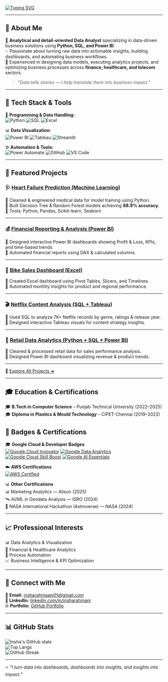 <!-- Typing Animation -->
[![Typing SVG](https://readme-typing-svg.demolab.com?font=Fira+Code&pause=1000&color=E91E63&width=435&lines=Hi+%F0%9F%91%8B%2C+I'm+Insha+Rahmani;Data+Analyst+%7C+Python+%7C+SQL+%7C+Power+BI;Turning+Data+Into+Business+Insights)](https://git.io/typing-svg)

---

## 💫 About Me  
🎯 **Analytical and detail-oriented Data Analyst** specializing in data-driven business solutions using **Python, SQL, and Power BI**.  
💡 Passionate about turning raw data into actionable insights, building dashboards, and automating business workflows.  
🚀 Experienced in designing data models, executing analytics projects, and optimizing business processes across **finance, healthcare, and telecom** sectors.  

> *"Data tells stories — I help translate them into business impact."*

---

## 🧠 Tech Stack & Tools  

🧩 **Programming & Data Handling:**  
![Python](https://img.shields.io/badge/Python-3776AB?style=for-the-badge&logo=python&logoColor=white)
![SQL](https://img.shields.io/badge/SQL-003B57?style=for-the-badge&logo=database&logoColor=white)
![Excel](https://img.shields.io/badge/Excel-217346?style=for-the-badge&logo=microsoft-excel&logoColor=white)

📊 **Data Visualization:**  
![Power BI](https://img.shields.io/badge/Power%20BI-F2C811?style=for-the-badge&logo=powerbi&logoColor=black)
![Tableau](https://img.shields.io/badge/Tableau-E97627?style=for-the-badge&logo=tableau&logoColor=white)
![Streamlit](https://img.shields.io/badge/Streamlit-FF4B4B?style=for-the-badge&logo=streamlit&logoColor=white)

⚙️ **Automation & Tools:**  
![Power Automate](https://img.shields.io/badge/Power%20Automate-0066FF?style=for-the-badge&logo=powerautomate&logoColor=white)
![GitHub](https://img.shields.io/badge/GitHub-181717?style=for-the-badge&logo=github&logoColor=white)
![VS Code](https://img.shields.io/badge/VS%20Code-0078D7?style=for-the-badge&logo=visualstudiocode&logoColor=white)

---

## 🚀 Featured Projects  

### 🩺 [Heart Failure Prediction (Machine Learning)](https://github.com/insharahmani/Heart-Failure-Prediction)
🔹 Cleaned & engineered medical data for model training using Python.  
🔹 Built Decision Tree & Random Forest models achieving **88.9% accuracy**.  
🔹 Tools: Python, Pandas, Scikit-learn, Seaborn  

---

### 💰 [Financial Reporting & Analysis (Power BI)](https://github.com/insharahmani/Finance-Report-and-Analytics)
🔹 Designed interactive Power BI dashboards showing Profit & Loss, KPIs, and time-based trends.  
🔹 Automated financial reports using DAX & calculated columns.  

---

### 🚴 [Bike Sales Dashboard (Excel)](https://github.com/insharahmani/Bikes-Sales-Dashboard)
🔹 Created Excel dashboard using Pivot Tables, Slicers, and Timelines.  
🔹 Automated monthly insights for product and regional performance.  

---

### 🎬 [Netflix Content Analysis (SQL + Tableau)](https://github.com/insharahmani/Netflix_Content_Analysis_SQL_Tableau_Excel)
🔹 Used SQL to analyze 7K+ Netflix records by genre, ratings & release year.  
🔹 Designed interactive Tableau visuals for content strategy insights.  

---

### 🏪 [Retail Data Analytics (Python + SQL + Power BI)](https://github.com/insharahmani/Retail-Data-Analytics)
🔹 Cleaned & processed retail data for sales performance analysis.  
🔹 Designed Power BI dashboard visualizing revenue & product trends.  

---

🎯 [Explore All Projects ➜](https://github.com/insharahmani?tab=repositories)

---

## 🎓 Education & Certifications  

🎓 **B.Tech in Computer Science** – Punjab Technical University (2022–2025)  
🎓 **Diploma in Plastics & Mould Technology** – CIPET-Chennai (2019–2022)  

## 🏅 Badges & Certifications  

🎓 **Google Cloud & Developer Badges**  
[![Google Cloud Innovator](https://img.shields.io/badge/Google%20Cloud%20Innovator-4285F4?style=for-the-badge&logo=googlecloud&logoColor=white)](https://developers.google.com/profile/badges/community/innovators/cloud/2021_member)
[![Google Data Analytics](https://img.shields.io/badge/Google%20Data%20Analytics-34A853?style=for-the-badge&logo=google&logoColor=white)](https://www.credly.com/org/google/badge/google-data-analytics)
[![Google Cloud Skill Boost](https://img.shields.io/badge/Google%20Cloud%20Skill%20Boost-4285F4?style=for-the-badge&logo=googlecloud&logoColor=white)](https://cloudskillsboost.google)
[![Google AI Essentials](https://img.shields.io/badge/Google%20AI%20Essentials-0F9D58?style=for-the-badge&logo=google&logoColor=white)](https://www.credly.com/badges)

☁️ **AWS Certifications**  
[![AWS Certified](https://img.shields.io/badge/AWS%20Data%20Analytics-FF9900?style=for-the-badge&logo=amazonaws&logoColor=white)](https://aws.amazon.com/training/)

📊 **Other Certifications**    
📊 Marketing Analytics — Alison (2025)  
🛰 AI/ML in Geodata Analysis — ISRO (2024)  
🚀 NASA International Hackathon (Astroverse) — NASA (2024)

---

## 📈 Professional Interests  
📊 Data Analytics & Visualization  
🧮 Financial & Healthcare Analytics  
🤖 Process Automation  
📈 Business Intelligence & KPI Optimization  

---

## 🤝 Connect with Me  

📩 **Email:** insharahmaani01@gmail.com  
🔗 **LinkedIn:** [linkedin.com/in/insharahmani](https://linkedin.com/in/insharahmani)  
🌐 **Portfolio:** [GitHub Portfolio](https://github.com/insharahmani)  

---

## 📊 GitHub Stats  

![Insha's GitHub stats](https://github-readme-stats.vercel.app/api?username=insharahmani&show_icons=true&theme=tokyonight)  
![Top Langs](https://github-readme-stats.vercel.app/api/top-langs/?username=insharahmani&layout=compact&theme=tokyonight)  
![GitHub Streak](https://streak-stats.demolab.com?user=insharahmani&theme=tokyonight)

---

⭐ *“I turn data into dashboards, dashboards into insights, and insights into impact.”*

